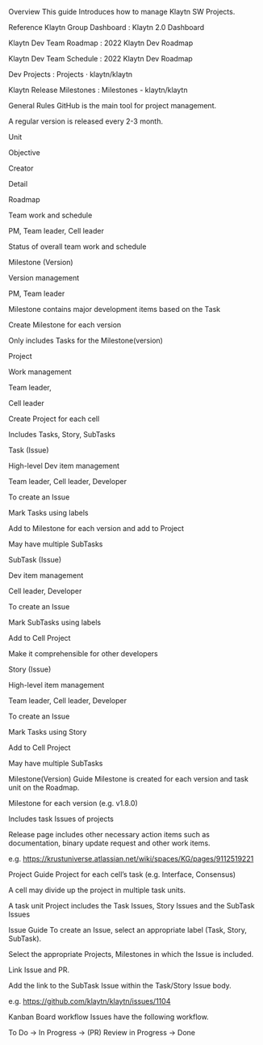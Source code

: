 Overview
This guide Introduces how to manage Klaytn SW Projects.

Reference
Klaytn Group Dashboard : Klaytn 2.0 Dashboard 

Klaytn Dev Team Roadmap : 2022 Klaytn Dev Roadmap 

Klaytn Dev Team Schedule : 2022 Klaytn Dev Roadmap 

Dev Projects : Projects · klaytn/klaytn  

Klaytn Release Milestones : Milestones - klaytn/klaytn 

General Rules
GitHub is the main tool for project management.

A regular version is released every 2-3 month.

 

Unit

Objective

Creator

Detail

Roadmap

Team work and schedule

PM, Team leader, Cell leader

Status of overall team work and schedule

Milestone (Version)

Version management

PM, Team leader

Milestone contains major development items based on the Task

Create Milestone for each version

Only includes Tasks for the Milestone(version)

Project

Work management

Team leader, 

Cell leader

Create Project for each cell 

Includes Tasks, Story, SubTasks

Task (Issue)

High-level Dev item management

Team leader, Cell leader, Developer

To create an Issue

Mark Tasks using labels

Add to Milestone for each version and add to Project

May have multiple SubTasks

SubTask (Issue)

Dev item management

Cell leader, Developer

To create an Issue 

Mark SubTasks using labels

Add to Cell Project

Make it comprehensible for other developers

Story (Issue)

High-level item management

Team leader, Cell leader, Developer

To create an Issue

Mark Tasks using Story

Add to Cell Project

May have multiple SubTasks

Milestone(Version) Guide
Milestone is created for each version and task unit on the Roadmap.

Milestone for each version (e.g. v1.8.0)

Includes task Issues of projects

Release page includes other necessary action items such as documentation, binary update request and other work items.

e.g. https://krustuniverse.atlassian.net/wiki/spaces/KG/pages/9112519221 

Project Guide
Project for each cell’s task (e.g. Interface, Consensus)

A cell may divide up the project in multiple task units.

A task unit Project includes the Task Issues, Story Issues and the SubTask Issues

Issue Guide
To create an Issue, select an appropriate label (Task, Story, SubTask).

Select the appropriate Projects, Milestones in which the Issue is included.

Link Issue and PR.

Add the link to the SubTask Issue within the Task/Story Issue body.

e.g. https://github.com/klaytn/klaytn/issues/1104 

Kanban Board workflow
Issues have the following workflow.

To Do → In Progress → (PR) Review in Progress → Done